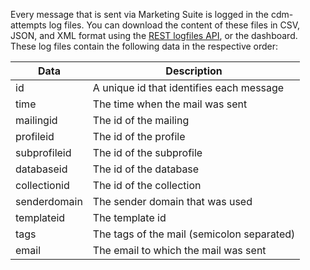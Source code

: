 Every message that is sent via Marketing Suite is logged in the cdm-attempts
log files. You can download the content of these files in CSV, JSON, and XML
format using the [REST logfiles API](./logfiles-content), or the dashboard. 
These log files contain the following data in the respective order:

| Data         | Description                                |
| ------------ | ------------------------------------------ |
| id           | A unique id that identifies each message   |
| time         | The time when the mail was sent            |
| mailingid    | The id of the mailing                      |
| profileid    | The id of the profile                      |
| subprofileid | The id of the subprofile                   |
| databaseid   | The id of the database                     |
| collectionid | The id of the collection                   |
| senderdomain | The sender domain that was used            |
| templateid   | The template id                            |
| tags         | The tags of the mail (semicolon separated) |
| email        | The email to which the mail was sent       |
